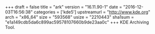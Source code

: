 +++
draft = false
title = "ark"
version = "16.11.90-1"
date = "2016-12-03T16:56:38"
categories = ['kde5']
upstreamurl = "http://www.kde.org"
arch = "x86_64"
size = "593568"
usize = "2210443"
sha1sum = "e1a149cdb5da6c899ac59578107660b9de23aa0c"
+++
KDE Archiving Tool.